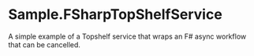 Sample.FSharpTopShelfService
============================

A simple example of a Topshelf service that wraps an F# async workflow that can be cancelled.
